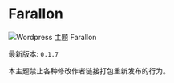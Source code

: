 # Farallon

![Wordpress 主题 Farallon](https://static.fatesinger.com/2023/06/u1ak8xgmyn9ec24r.png)

最新版本: `0.1.7`

本主题禁止各种修改作者链接打包重新发布的行为。
